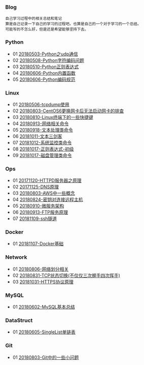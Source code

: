 ### Blog
    自己学习过程中的相关总结和笔记
	算是自己记录一下自己的学习的过程吧。也算是自己的一个对于学习的一个总结。
	可能写的不怎么好，但是还是希望能够坚持下去。

### Python
- 01 [20180503-Python之udp通信](https://github.com/ihuangch/blog/blob/master/Python/Python%E4%B9%8Budp%E9%80%9A%E4%BF%A1.md)
- 02 [20180508-Python字符编码问题](https://github.com/ihuangch/blog/blob/master/Python/Python%E5%AD%97%E7%AC%A6%E7%BC%96%E7%A0%81%E9%97%AE%E9%A2%98.md)
- 03 [20180510-Python正则表达式](https://github.com/ihuangch/blog/blob/master/Python/Python%E4%B9%8B%E6%AD%A3%E5%88%99%E8%A1%A8%E8%BE%BE%E5%BC%8F.md)
- 04 [20180606-Python内置函数](https://github.com/ihuangch/blog/blob/master/Python/Python%E5%B8%B8%E8%A7%81%E5%86%85%E7%BD%AE%E5%87%BD%E6%95%B0.md)
- 05 [20180606-Python编码规范](https://github.com/ihuangch/blog/blob/master/Python/Python%E7%BC%96%E7%A0%81%E8%A7%84%E8%8C%83.md)

### Linux
- 01 [20180506-tcpdump使用](https://github.com/ihuangch/blog/blob/master/Linux/tcpdump%E4%BD%BF%E7%94%A8.md)
- 02 [20180803-CentOS6更换网卡后无法启动网卡的排查](https://github.com/ihuangch/blog/blob/master/Linux/CentOS6%E6%9B%B4%E6%8D%A2%E7%BD%91%E5%8D%A1%E5%90%8E%E6%97%A0%E6%B3%95%E5%90%AF%E5%8A%A8%E7%BD%91%E5%8D%A1%E7%9A%84%E6%8E%92%E6%9F%A5.md)
- 03 [20180810-Linux终端下的一些快捷键](https://github.com/ihuangch/blog/blob/master/Linux/Linux%E7%BB%88%E7%AB%AF%E7%9A%84%E5%BF%AB%E6%8D%B7%E9%94%AE.md)
- 04 [20180913-网络相关命令](https://github.com/ihuangch/blog/blob/master/Linux/%E7%BD%91%E7%BB%9C%E7%9B%B8%E5%85%B3%E5%91%BD%E4%BB%A4.md)
- 05 [20180918-文本处理类命令](https://github.com/ihuangch/blog/issues/2)
- 06 [20181011-文本三剑客](https://github.com/ihuangch/blog/issues/3)
- 07 [20181012-系统监控类命令](https://github.com/ihuangch/blog/issues/4)
- 08 [20181017-正则表达式-初级](https://github.com/ihuangch/blog/issues/5)
- 09 [20181017-磁盘管理类命令](https://github.com/ihuangch/blog/issues/6)

### Ops
- 01 [20171120-HTTPD服务器之原理](https://github.com/ihuangch/blog/blob/master/Ops/httpd%E7%9F%A5%E8%AF%86.md)
- 02 [20171125-DNS原理](https://github.com/ihuangch/blog/blob/master/Ops/DNS%E5%8E%9F%E7%90%86.md)
- 03 [20180803-AWS中一些概念](https://github.com/ihuangch/blog/blob/master/Ops/AWS%E4%B8%AD%E4%B8%80%E4%BA%9B%E6%A6%82%E5%BF%B5%E7%9A%84%E7%90%86%E8%A7%A3.md)
- 04 [20180824-密钥对连接远程主机](https://github.com/ihuangch/blog/blob/master/Ops/%E5%AF%86%E9%92%A5%E8%BF%9C%E7%A8%8B%E8%BF%9E%E6%8E%A5%E4%B8%BB%E6%9C%BA.md)
- 05 [20180910-微服务架构](https://github.com/ihuangch/blog/blob/master/Ops/%E5%BE%AE%E6%9C%8D%E5%8A%A1%E6%9E%B6%E6%9E%84.md)
- 06 [20180913-FTP服务原理](https://github.com/ihuangch/blog/issues/1)
- 07 [20181109-ssh隧道](https://github.com/ihuangch/blog/blob/master/Ops/ssh%E9%9A%A7%E9%81%93.md)

### Docker
- 01 [20181107-Docker基础](https://github.com/ihuangch/blog/blob/master/Docker/docker%E5%9F%BA%E7%A1%80.md)

### Network
- 01 [20180806-网络划分相关](https://github.com/ihuangch/blog/blob/master/Network/%E7%BD%91%E7%BB%9C%E5%88%92%E5%88%86%E5%8F%8A%E7%9B%B8%E5%85%B3.md)
- 02 [20180831-TCP状态切换(不仅仅三次握手四次挥手)](https://github.com/ihuangch/blog/blob/master/Network/TCP%E7%8A%B6%E6%80%81%E5%88%87%E6%8D%A2.md)
- 03 [20181031-HTTPS协议原理](https://github.com/ihuangch/blog/blob/master/Network/https%E5%8D%8F%E8%AE%AE%E5%8E%9F%E7%90%86.md)

### MySQL
- 01 [20180602-MySQL基本总结](https://github.com/ihuangch/blog/blob/master/MySQL/MySQL%E5%9F%BA%E7%A1%80%E6%80%BB%E7%BB%93.md)
	
### DataStruct
- 01 [20180605-SingleList单链表](https://github.com/ihuangch/blog/blob/master/DataStruct/SingleList.py)

### Git
- 01 [20180803-Git中的一些小问题](https://github.com/ihuangch/blog/blob/master/Git/Git%E4%B8%AD%E9%81%87%E5%88%B0%E7%9A%84%E5%B0%8F%E9%97%AE%E9%A2%98.md)

